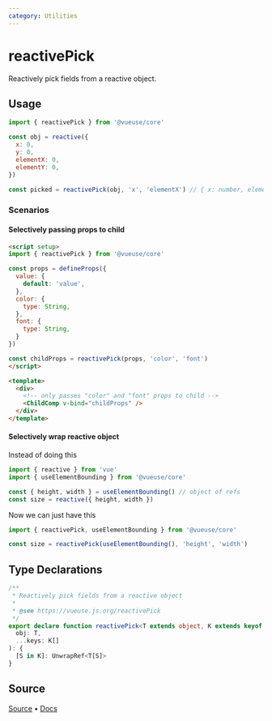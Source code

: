 ```yaml
---
category: Utilities
---
```


# reactivePick

Reactively pick fields from a reactive object.

## Usage

```js
import { reactivePick } from '@vueuse/core'

const obj = reactive({
  x: 0,
  y: 0,
  elementX: 0,
  elementY: 0,
})

const picked = reactivePick(obj, 'x', 'elementX') // { x: number, elementX: number }
```

### Scenarios

#### Selectively passing props to child

```html
<script setup>
import { reactivePick } from '@vueuse/core'

const props = defineProps({
  value: {
    default: 'value',
  },
  color: {
    type: String,
  },
  font: {
    type: String,
  }
})

const childProps = reactivePick(props, 'color', 'font')
</script>

<template>
  <div>
    <!-- only passes "color" and "font" props to child -->
    <ChildComp v-bind="childProps" />
  </div>
</template>
```

#### Selectively wrap reactive object

Instead of doing this

```ts
import { reactive } from 'vue'
import { useElementBounding } from '@vueuse/core'

const { height, width } = useElementBounding() // object of refs
const size = reactive({ height, width })
```

Now we can just have this

```ts
import { reactivePick, useElementBounding } from '@vueuse/core'

const size = reactivePick(useElementBounding(), 'height', 'width')
```

<!--FOOTER_STARTS-->
## Type Declarations

```typescript
/**
 * Reactively pick fields from a reactive object
 *
 * @see https://vueuse.js.org/reactivePick
 */
export declare function reactivePick<T extends object, K extends keyof T>(
  obj: T,
  ...keys: K[]
): {
  [S in K]: UnwrapRef<T[S]>
}
```

## Source

[Source](https://github.com/vueuse/vueuse/blob/main/packages/shared/reactivePick/index.ts) • [Docs](https://github.com/vueuse/vueuse/blob/main/packages/shared/reactivePick/index.md)


<!--FOOTER_ENDS-->
